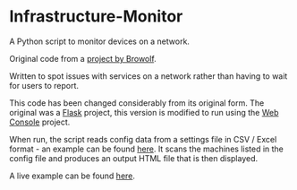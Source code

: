 # Infrastructure-Monitor
A Python script to monitor devices on a network.

Original code from a [project by Browolf](https://github.com/browolf/Infrastructure-Monitor).

Written to spot issues with services on a network rather than having to wait for users to report.

This code has been changed considerably from its original form. The original was a [Flask](https://flask.palletsprojects.com/en/2.2.x/) project, this version is modified to run using the [Web Console](https://github.com/dhicks6345789/web-console) project.

When run, the script reads config data from a settings file in CSV / Excel format - an example can be found [here](https://docs.google.com/spreadsheets/d/15RAP-wTBTztWJ8Z-faK-SIuat1vutkj1BQAJLpSDyxU/edit?usp=sharing). It scans the machines listed in the config file and produces an output HTML file that is then displayed.

A live example can be found [here](https://dev.sansay.co.uk/view?taskID=infrastructure-monitor).
